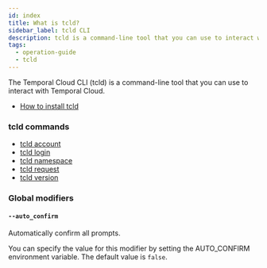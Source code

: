 ```yaml
---
id: index
title: What is tcld?
sidebar_label: tcld CLI
description: tcld is a command-line tool that you can use to interact with Temporal Cloud.
tags:
  - operation-guide
  - tcld
---
```


The Temporal Cloud CLI (tcld) is a command-line tool that you can use to interact with Temporal Cloud.

- [How to install tcld](/cloud/tcld/how-to-install-tcld)

### tcld commands

- [tcld account](/cloud/tcld/account)
- [tcld login](/cloud/tcld/login)
- [tcld namespace](/cloud/tcld/namespace)
- [tcld request](/cloud/tcld/request)
- [tcld version](/cloud/tcld/version)

### Global modifiers

#### `--auto_confirm`

Automatically confirm all prompts.

You can specify the value for this modifier by setting the AUTO_CONFIRM environment variable.
The default value is `false`.

